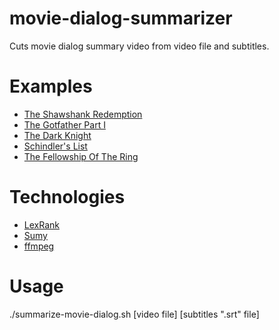 # movie-dialog-summarizer
Cuts movie dialog summary video from video file and subtitles.

# Examples
- [The Shawshank Redemption](https://youtu.be/FZdDk7A4t1A)
- [The Gotfather Part I](https://youtu.be/6pY6qu0AZ2Y)
- [The Dark Knight](https://youtu.be/Px-f24xC0q0)
- [Schindler's List](https://youtu.be/3JdCfARm4IQ)
- [The Fellowship Of The Ring](https://youtu.be/75M5UUtTUgA)

# Technologies
- [LexRank](https://en.wikipedia.org/wiki/Automatic_summarization#TextRank_and_LexRank)
- [Sumy](https://github.com/miso-belica/sumy)
- [ffmpeg](https://github.com/FFmpeg/FFmpeg)

# Usage
./summarize-movie-dialog.sh [video file] [subtitles ".srt" file]
